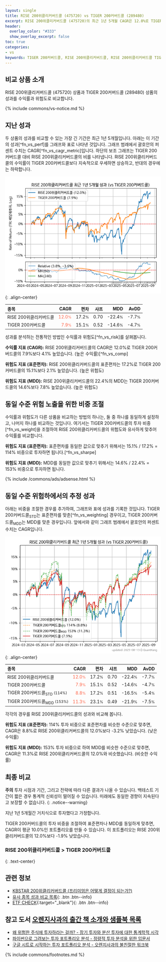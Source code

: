 ```yaml
---
layout: single
title: RISE 200위클리커버드콜 (475720) vs TIGER 200커버드콜 (289480)
excerpt: RISE 200위클리커버드콜 (475720)의 최근 1년 5개월 CAGR은 12.0%로 TIGER 200커버드콜 (289480)의 7.9%보다 4.1% 높았습니다.
header:
  overlay_color: "#333"
  show_overlay_excerpt: false
toc: true
categories:
- vs
keywords: TIGER 200커버드콜, RISE 200위클리커버드콜, RISE 200위클리커버드콜 TIGER 200커버드콜 비교, 475720, 289480, 475720 475720 비교
---
```


## 비교 상품 소개


RISE 200위클리커버드콜 (475720) 상품과 TIGER 200커버드콜 (289480) 상품의 성과를 수익률과 위험도로 비교합니다.





{% include commons/vs-notice.md %}

## 지난 성과

두 상품의 성과를 비교할 수 있는 가장 긴 기간은 최근 1년 5개월입니다. 아래는 이 기간의 성과[^fn_vs_perf]를 그래프와 표로 나타낸 것입니다.
그래프 범례에서 괄호안의 퍼센트 수치는 CAGR[^fn_vs_cagr_metric]입니다.
하단의 보조 그래프는 TIGER 200커버드콜 대비 RISE 200위클리커버드콜의 비를 나타냅니다.
RISE 200위클리커버드콜의 수익률이 TIGER 200커버드콜보다 지속적으로 우세하면 상승하고, 반대의 경우에는 하락합니다.

![RISE 200위클리커버드콜](/vs/images/475720-vs-289480_dual.png){: .align-center}

| **종목** | **CAGR** | **편차** | **샤프** | **MDD** | **AvDD** |
| :------------ | ------: | -----------: | -------: | ------: | -------: |
| RISE 200위클리커버드콜 | <span style="color: tomato">12.0<small>%</small></span> | 17.2<small>%</small> | 0.70 | -22.4<small>%</small> | -7.7<small>%</small> |
| TIGER 200커버드콜 | <span style="color: tomato">7.9<small>%</small></span> | 15.1<small>%</small> | 0.52 | -14.6<small>%</small> | -4.7<small>%</small> |

<!-- more -->


성과를 분석하는 전통적인 방법인 수익률과 위험도[^fn_vs_risk]를 살펴봅니다.

**수익률 지표 (CAGR):** RISE 200위클리커버드콜의 CAGR은 12.0%로 TIGER 200커버드콜의 7.9%보다 4.1% 높았습니다. (높은 수익률)[^fn_vs_comp]

**위험도 지표 (표준편차):** RISE 200위클리커버드콜의 표준편차는 17.2%로 TIGER 200커버드콜의 15.1%보다 2.1% 높았습니다. (높은 위험도)

**위험도 지표 (MDD):** RISE 200위클리커버드콜의 22.4%의 MDD는 TIGER 200커버드콜의 14.6%보다 7.8% 높았습니다. (높은 위험도)



## 동일 수준 위험 노출을 위한 비중 조절

수익률과 위험도가 다른 상품을 비교하는 방법의 하나는, 둘 중 하나를 동일하게 설정하고, 나머지 하나를 비교하는 것입니다.
여기서는 TIGER 200커버드콜의 투자 비중[^fn_vs_weight]을 조절하여 RISE 200위클리커버드콜의 위험도와 유사하게 맞추어 수익률를 비교합니다.

**위험도 지표 (표준편차):** 표준편차를 동일한 값으로 맞추기 위해서는 15.1% / 17.2% = 114% 비중으로 투자하면 됩니다.[^fn_vs_sharpe]

**위험도 지표 (MDD):** MDD를 동일한 값으로 맞추기 위해서는 14.6% / 22.4% = 153% 비중으로 투자하면 됩니다.


{% include /commons/ads/adsense.html %}



## 동일 수준 위험하에서의 추정 성과

아래는 비중을 조절한 경우를 추가하여, 그래프와 표에 성과를 기록한 것입니다.
TIGER 200커버드콜<sub>STD</sub>는 표준편차를 맞춘[^fn_vs_weighting] 경우이고, TIGER 200커버드콜<sub>MDD</sub>는 MDD를 맞춘 경우입니다.
앞에서와 같이 그래프 범례에서 괄호안의 퍼센트 수치는 CAGR입니다.


![RISE 200위클리커버드콜](/vs/images/475720-vs-289480.png){: .align-center}



| **종목** | **CAGR** | **편차** | **샤프** | **MDD** | **AvDD** |
| :------------ | ------: | -----------: | -------: | ------: | -------: |
| RISE 200위클리커버드콜 | <span style="color: tomato">12.0<small>%</small></span> | 17.2<small>%</small> | 0.70 | -22.4<small>%</small> | -7.7<small>%</small> |
| TIGER 200커버드콜 | <span style="color: tomato">7.9<small>%</small></span> | 15.1<small>%</small> | 0.52 | -14.6<small>%</small> | -4.7<small>%</small> |
| TIGER 200커버드콜<sub>STD</sub> <small>(114%)</small> | <span style="color: tomato">8.8<small>%</small></span> | 17.2<small>%</small> | 0.51 | -16.5<small>%</small> | -5.4<small>%</small> |
| TIGER 200커버드콜<sub>MDD</sub> <small>(153%)</small> | <span style="color: tomato">11.3<small>%</small></span> | 23.1<small>%</small> | 0.49 | -21.9<small>%</small> | -7.5<small>%</small> |



각각의 경우를 RISE 200위클리커버드콜의 성과와 비교해 봅니다.

**위험도 지표 (표준편차):** 114% 투자 비중으로 표준편차를 비슷한 수준으로 맞추면, CAGR은 8.8%로 RISE 200위클리커버드콜의 12.0%보다 -3.2% 낮았습니다. (낮은 수익률)

**위험도 지표 (MDD):** 153% 투자 비중으로 하여 MDD를 비슷한 수준으로 맞추면, CAGR은 11.3%로 RISE 200위클리커버드콜의 12.0%와 비슷했습니다. (비슷한 수익률)




## 최종 비교

**주의** 투자 시점과 기간, 그리고 전략에 따라 다른 결과가 나올 수 있습니다. 백테스트 기간이 짧은 경우 통계적 신뢰성이 떨어질 수 있습니다. 미래에도 동일한 경향이 지속된다고 보장할 수 없습니다.
{: .notice--warning}

지난 1년 5개월간 거치식으로 투자했다고 가정합니다.

TIGER 200커버드콜의 투자 비중을 조절하여 표준편차나 MDD를 동일하게 맞추면, CAGR이 평균 10.0%인 포트폴리오를 만들 수 있습니다.
이 포트폴리오는 RISE 200위클리커버드콜의 12.0%보다 -1.9% 낮았습니다.

### RISE 200위클리커버드콜 &gt; TIGER 200커버드콜
{: .text-center}


## 관련 정보

- [KBSTAR 200위클리커버드콜 (프리미엄은 어떻게 결정이 되는가?)](https://kongdori.tistory.com/189)
- [유사 종목 성과 비교 목록](/vs/){: .btn .btn--info}
- [ETF CHECK](https://www.etfcheck.co.kr/mobile/etpitem/289480/compare?compCode%5B%5D=475720){:target="_blank"}{: .btn .btn--info}


## 참고 도서 [오렌지사과의 출간 책 소개와 샘플북 목록](https://kongdori.tistory.com/691)

- [왜 위험한 주식에 투자하라는 걸까? - 장기 투자와 분산 투자에 대한 통계학적 시각](https://kongdori.tistory.com/421)
- [파이썬으로 그려보는 투자 포트폴리오 분석  - 정량적 투자 분석을 위한 입문서](https://kongdori.tistory.com/643)
- [구글 시트로 시작하는 투자 포트폴리오 분석 - 오렌지사과의 불친절한 워크북](https://kongdori.tistory.com/449)

{% include commons/footnotes.md %}